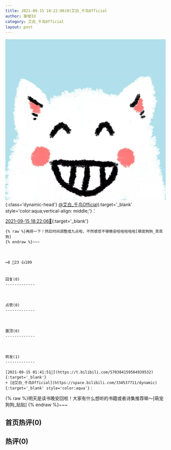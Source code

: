 ```yaml
---
title: 2021-09-15 18:22:06(0)艾白_千鸟Official
author: 御坂IO
category: 艾白_千鸟Official
layout: post
---
```


![img](/images/9ae8b9445fd0665cc014d9080156a45271be73c6.jpg){:class='dynamic-head'}
[@艾白_千鸟Official](https://space.bilibili.com/334537711/dynamic){:target='_blank' style='color:aqua;vertical-align: middle;'}：

[2021-09-15 18:22:06🔗](https://t.bilibili.com/570641922021227796){:target='_blank'}

~~~
{% raw %}再捞一下！然后时间调整成九点啦，不然感觉不够晚安哈哈哈哈哈[萌宠狗狗_乖乖狗]
{% endraw %}~~~



↪️0 💬23 👍109


回复(0)
-------------



点赞(0)
-------------



置顶(0)
-------------



转发(1)
-------------

[2021-09-15 01:41:51🔗](https://t.bilibili.com/570384159564939532){:target='_blank'}
+ [@艾白_千鸟Official](https://space.bilibili.com/334537711/dynamic){:target='_blank' style='color:aqua'}：
~~~
{% raw %}明天是读书晚安回啦！大家有什么想听的书籍或者诗集推荐嘛～[萌宠狗狗_贴贴]
{% endraw %}~~~






首页热评(0)
-------------



热评(0)
-------------



